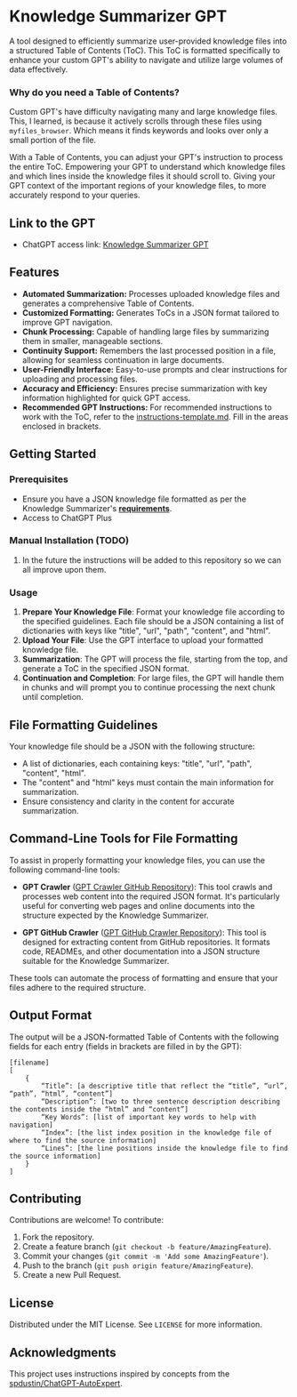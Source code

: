 # Knowledge Summarizer GPT

A tool designed to efficiently summarize user-provided knowledge files into a structured Table of Contents (ToC). This ToC is formatted specifically to enhance your custom GPT's ability to navigate and utilize large volumes of data effectively. 

### Why do you need a Table of Contents?
Custom GPT's have difficulty navigating many and large knowledge files. This, I learned, is because it actively scrolls through these files using `myfiles_browser`. Which means it finds keywords and looks over only a small portion of the file. 

With a Table of Contents, you can adjust your GPT's instruction to process the entire ToC. Empowering your GPT to understand which knowledge files and which lines inside the knowledge files it should scroll to. Giving your GPT context of the important regions of your knowledge files, to more accurately respond to your queries.

## Link to the GPT
- ChatGPT access link: [Knowledge Summarizer GPT](https://chat.openai.com/g/g-McHIHioC4-knowledge-summarizer) 

## Features
- **Automated Summarization:** Processes uploaded knowledge files and generates a comprehensive Table of Contents.
- **Customized Formatting:** Generates ToCs in a JSON format tailored to improve GPT navigation.
- **Chunk Processing:** Capable of handling large files by summarizing them in smaller, manageable sections.
- **Continuity Support:** Remembers the last processed position in a file, allowing for seamless continuation in large documents.
- **User-Friendly Interface:** Easy-to-use prompts and clear instructions for uploading and processing files.
- **Accuracy and Efficiency:** Ensures precise summarization with key information highlighted for quick GPT access.
- **Recommended GPT Instructions:** For recommended instructions to work with the ToC, refer to the [instructions-template.md](https://github.com/phloai/knowledge-summarizer-gpt/instructions-template.md). Fill in the areas enclosed in brackets.

## Getting Started
### Prerequisites
- Ensure you have a JSON knowledge file formatted as per the Knowledge Summarizer's [**requirements**](##file-formatting-guidelines).
- Access to ChatGPT Plus

### Manual Installation (TODO)
1. In the future the instructions will be added to this repository so we can all improve upon them.

### Usage
1. **Prepare Your Knowledge File**: Format your knowledge file according to the specified guidelines. Each file should be a JSON containing a list of dictionaries with keys like "title", "url", "path", "content", and "html".
2. **Upload Your File**: Use the GPT interface to upload your formatted knowledge file.
3. **Summarization**: The GPT will process the file, starting from the top, and generate a ToC in the specified JSON format.
4. **Continuation and Completion**: For large files, the GPT will handle them in chunks and will prompt you to continue processing the next chunk until completion.

## File Formatting Guidelines
Your knowledge file should be a JSON with the following structure:
- A list of dictionaries, each containing keys: "title", "url", "path", "content", "html".
- The "content" and "html" keys must contain the main information for summarization.
- Ensure consistency and clarity in the content for accurate summarization.

## Command-Line Tools for File Formatting
To assist in properly formatting your knowledge files, you can use the following command-line tools:

- **GPT Crawler** ([GPT Crawler GitHub Repository](https://github.com/BuilderIO/gpt-crawler)): This tool crawls and processes web content into the required JSON format. It's particularly useful for converting web pages and online documents into the structure expected by the Knowledge Summarizer.

- **GPT GitHub Crawler** ([GPT GitHub Crawler Repository](https://github.com/phloai/gpt-github-crawler)): This tool is designed for extracting content from GitHub repositories. It formats code, READMEs, and other documentation into a JSON structure suitable for the Knowledge Summarizer.

These tools can automate the process of formatting and ensure that your files adhere to the required structure.

## Output Format
The output will be a JSON-formatted Table of Contents with the following fields for each entry (fields in brackets are filled in by the GPT):

```
[filename]
[
	{
		“Title”: [a descriptive title that reflect the “title”, “url”, “path”, “html”, “content”]
		“Description”: [two to three sentence description describing the contents inside the “html” and “content”]
		“Key Words”: [list of important key words to help with navigation]
		“Index”: [the list index position in the knowledge file of where to find the source information]
		“Lines”: [the line positions inside the knowledge file to find the source information]
	}
]
```

## Contributing
Contributions are welcome! To contribute:

1. Fork the repository.
2. Create a feature branch (`git checkout -b feature/AmazingFeature`).
3. Commit your changes (`git commit -m 'Add some AmazingFeature'`).
4. Push to the branch (`git push origin feature/AmazingFeature`).
5. Create a new Pull Request.

## License
Distributed under the MIT License. See `LICENSE` for more information.

## Acknowledgments
This project uses instructions inspired by concepts from the [spdustin/ChatGPT-AutoExpert](https://github.com/spdustin/ChatGPT-AutoExpert).
